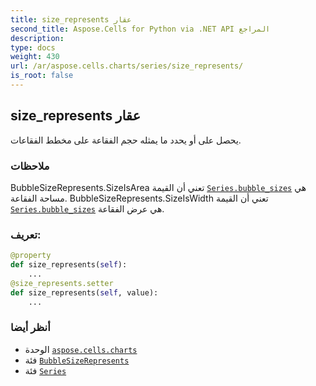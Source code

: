 ```yaml
---
title: size_represents عقار
second_title: Aspose.Cells for Python via .NET API المراجع
description:
type: docs
weight: 430
url: /ar/aspose.cells.charts/series/size_represents/
is_root: false
---
```

##  size_represents عقار

يحصل على أو يحدد ما يمثله حجم الفقاعة على مخطط الفقاعات.

###  ملاحظات

BubbleSizeRepresents.SizeIsArea تعني أن القيمة [`Series.bubble_sizes`](/cells/python-net/ar/aspose.cells.charts/series#bubble_sizes) هي مساحة الفقاعة.
BubbleSizeRepresents.SizeIsWidth تعني أن القيمة [`Series.bubble_sizes`](/cells/python-net/ar/aspose.cells.charts/series#bubble_sizes) هي عرض الفقاعة.
###  تعريف:
```python
@property
def size_represents(self):
    ...
@size_represents.setter
def size_represents(self, value):
    ...
```

###  أنظر أيضا
* الوحدة [`aspose.cells.charts`](../../)
* فئة [`BubbleSizeRepresents`](/cells/python-net/ar/aspose.cells.charts/bubblesizerepresents)
* فئة [`Series`](/cells/python-net/ar/aspose.cells.charts/series)
